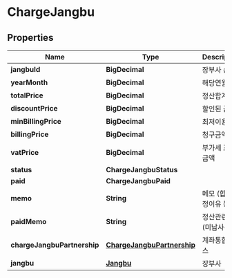 

# ChargeJangbu


## Properties

Name | Type | Description | Notes
------------ | ------------- | ------------- | -------------
**jangbuId** | **BigDecimal** | 장부사 순번 | 
**yearMonth** | **BigDecimal** | 해당연월 | 
**totalPrice** | **BigDecimal** | 정산합계금액 | 
**discountPrice** | **BigDecimal** | 할인된 금액 | 
**minBillingPrice** | **BigDecimal** | 최저이용금액 | 
**billingPrice** | **BigDecimal** | 청구금액 | 
**vatPrice** | **BigDecimal** | 부가세 포함금액 | 
**status** | **ChargeJangbuStatus** |  | 
**paid** | **ChargeJangbuPaid** |  | 
**memo** | **String** | 메모 (합계산정이유 등) |  [optional]
**paidMemo** | **String** | 정산관련메모 (미납사유 등) |  [optional]
**chargeJangbuPartnership** | [**ChargeJangbuPartnership**](ChargeJangbuPartnership.md) | 계좌통합서비스 |  [optional]
**jangbu** | [**Jangbu**](Jangbu.md) | 장부사 |  [optional]



